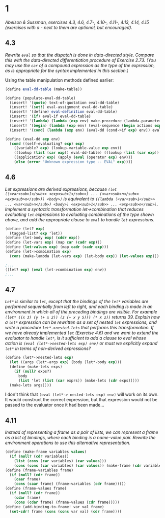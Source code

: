 # 1

*Abelson & Sussman, exercises 4.3, 4.6, 4.7-, 4.10-, 4.11-, 4.13, 4.14, 4.15
(exercises with a - next to them are optional, but encouraged).*

## 4.3

*Rewrite `eval` so that the dispatch is done in data-directed style. Compare this with the data-directed differentiation procedure of Exercise 2.73. (You may use the `car` of a compound expression as the type of the expression, as is appropriate for the syntax implemented in this section.)*

Using the table manipulation methods defined earlier:
```scheme
(define eval-dd-table (make-table))

(define (populate-eval-dd-table)
  (insert! '(quote) text-of-quotation eval-dd-table)
  (insert! '(set!) eval-assignment eval-dd-table)
  (insert! '(define) eval-definition eval-dd-table)
  (insert! '(if) eval-if eval-dd-table)
  (insert! '(lambda) (lambda (exp env) make-procedure (lambda-parameters exp) (lambda-body exp) env) eval-dd-table)
  (insert! '(begin) (lambda (exp env) (eval-sequence (begin actions exp) env)) eval-dd-table)
  (insert! '(cond) (lambda (exp env) (eval-dd (cond->if exp) env)) eval-dd-table))

(define (eval-dd exp env)
  (cond ((self-evaluating? exp) exp)
    ((variable? exp) (lookup-variable-value exp env))
    ((lookup (list (car exp)) eval-dd-table) ((lookup (list (car exp)) eval-dd-table) exp env))
    ((application? exp) (apply (eval (operator exp) env)))
    (else (error "Unknown expression type -- EVAL" exp))))
```

## 4.6

*Let expressions are derived expressions, because `(let ((<var<sub>1</sub>> <exp<sub>1</sub>>) ... (<var<sub>n</sub>> <exp<sub>n</sub>)) <body>)` is equivalent to `((lambda (<var<sub>1</sub>> ... <var<sub>n</sub>) <body>) <exp<sub>1</sub>> ... <exp<sub>n</sub>)`. Implement a syntactic transformation let->combination that reduces evaluating `let` expressions to evaluating combinations of the type shown above, and add the appropriate clause to `eval` to handle `let` expressions.*

```scheme
(define (let? exp)
  (tagged-list? exp 'let))
(define (let-body exp) (cddr exp))
(define (let-vars exp) (map car (cadr exp)))
(define (let-values exp) (map cadr (cadr exp)))
(define (let->combination exp)
  (cons (make-lambda (let-vars exp) (let-body exp)) (let-values exp)))

;...
((let? exp) (eval (let->combination exp) env))
;...
```

## 4.7

*`Let*` is similar to `let`, except that the bindings of the `let*` variables are performed sequentially from left to right, and each binding is made in an environment in which all of the preceding bindings are visible. For example `(let* ((x 3) (y (+ x 2)) (z (+ x y 5))) (* x z))` returns 39. Explain how a `let*` expression can be rewritten as a set of nested `let` expressions, and write a procedure `let*->nested-lets` that performs this transformation. If we have already implemented `let` (Exercise 4.6) and we want to extend the evaluator to handle `let*`, is it sufficient to add a clause to eval whose action is `(eval (let*->nested-lets exp) env)` or must we explicitly expand `let*` in terms of non-derived expressions?*

```scheme
(define (let*->nested-lets exp)
  (let ((args (let*-args exp) (body (let*-body exp)))
  (define (make-lets exps)
    (if (null? exps?)
      body
      (list 'let (list (car exprs)) (make-lets (cdr exps)))))
  (make-lets args))))
```

I don't think that `(eval (let*-> nested-lets exp) env)` will work on its own. It would construct the correct expression, but that expression would not be passed to the evaluator once it had been made...

## 4.11

*Instead of representing a frame as a pair of lists, we can represent a frame as a list of bindings, where each binding is a name-value pair. Rewrite the environment operations to use this alternative representation.*

```scheme
(define (make-frame variables values)
  (if (null? (cdr variables))
    (list (cons (car variables) (car values)))
    (cons (cons (car variables) (car values)) (make-frame (cdr variables) (cdr values)))))
(define (frame-variables frame)
  (if (null? (cdr frame))
    (caar frame)
    (cons (caar frame) (frame-variables (cdr frame)))))
(define (frame-values frame)
  (if (null? (cdr frame))
    (cdar frame)
    (cons (cdar frame) (frame-values (cdr frame)))))
(define (add-binding-to-frame! var val frame)
  (set-cdr! frame (cons (cons var val) (cdr frame))))
```
